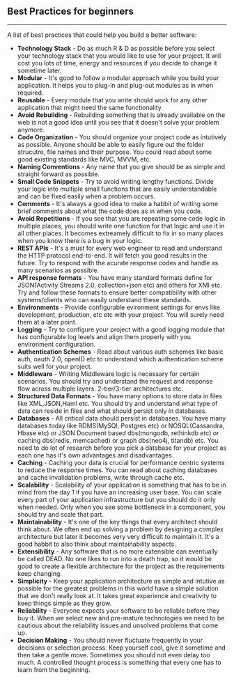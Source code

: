 ## Best Practices for beginners
***

A list of best practices that could help you build a better software:

*   **Technology Stack** - Do as much R & D as possible before you select your technology stack that you would like to use for your project. It will cost you lots of time, energy and resources if you decide to change it sometime later.
*   **Modular** - It's good to follow a modular approach while you build your application. It helps you to plug-in and plug-out modules as in when required.
*   **Reusable** - Every module that you write should work for any other application that might need the same functionality.
*   **Avoid Rebuilding** - Rebuilding something that is already available on the web is not a good idea until you see that it doesn't solve your problem anymore.
*   **Code Organization** - You should organize your project code as intutively as possible. Anyone should be able to easily figure out the folder strucutre, file names and their purpose. You could read about some good existing standards like MVC, MVVM, etc.
*   **Naming Conventions** - Any name that you give should be as simple and straight forward as possible.
*   **Small Code Snippets** - Try to avoid writing lengthy functions. Divide your logic into multiple small functions that are easily understandable and can be fixed easily when a problem occurs.
*   **Comments** - It's always a good idea to make a habbit of writing some brief comments about what the code does as in when you code.
*   **Avoid Repetitions** - If you see that you are repeating some code logic in multiple places, you should write one function for that logic and use it in all other places. It becomes extreamely difficult to fix in so many places when you know there is a bug in your logic.
*   **REST APIs** - It's a must for every web engineer to read and understand the HTTP protocol end-to-end. It will fetch you good results in the future. Try to respond with the acurate response codes and handle as many scenarios as possible.
*   **API response formats** - You have many standard formats define for JSON(Activity Streams 2.0, collection+json etc) and others for XMl etc. Try and follow these formats to ensure better compatibility with other systems/clients who can easily understand these standards.
*   **Environments** - Provide configurable evironment settings for envs like development, production, etc etc with your project. You will surely need them at a later point.
*   **Logging** - Try to configure your project with a good logging module that has configurable log levels and align them properly with you environment configuration.
*   **Authentication Schemes** - Read about various auth schemes like basic auth, oauth 2.0, openID etc to understand which authentication scheme suits well for your project.
*   **Middleware** - Writing Middleware logic is necessary for certain scenarios. You should try and understand the request and response flow across multiple layers. 2-tier/3-tier architectures etc.
*   **Structured Data Formats** - You have many options to store data in files like XML,JSON,Haml etc. You should try and understand what type of data can reside in files and what should persist only in databases.
*   **Databases** - All critical data should persist in databases. You have many databases today like RDMS(MySQl, Postgres etc) or NOSQL(Cassandra, Hbase etc) or JSON Document based dbs(mongodb, rethinkdb etc) or caching dbs(redis, memcached) or graph dbs(neo4j, titandb) etc. You need to do lot of research before you pick a database for your project as each one has it's own advantages and disadvantages.
*   **Caching** - Caching your data is crucial for performance centric systems to reduce the response times. You can read about caching databases and cache invalidation problems, write through cache etc.
*   **Scalability** - Scalability of your application is something that has to be in mind from the day 1 if you have an increasing user base. You can scale every part of your application infrastructure but you should do it only when needed. Only when you see some bottleneck in a component, you should try and scale that part.
*   **Maintainability** - It's one of the key things that every architect should think about. We often end up solving a problem by designing a complex architecture but later it becomes very very difficult to maintain it. It's a good habbit to also think about maintainability aspects.
*   **Extensibility** - Any software that is no more extensible can eventually be called DEAD. No one likes to run into a death trap, so it would be good to create a flexible architecture for the project as the requirements keep changing.
*   **Simplicity** - Keep your application architecture as simple and intutive as possible for the greatest problems in this world have a simple solution that we don't really look at. It takes great experience and creativity to keep things simple as they grow.
*   **Reliability** - Everyone expects your software to be reliable before they buy it. When we select new and pre-mature technologies we need to be cautious about the reliability issues and unsolved problems that come up.
*   **Decision Making** - You should never fluctuate frequently in your decisions or selection process. Keep yourself cool, give it sometime and then take a gentle move. Sometimes you should not even delay too much. A controlled thought process is something that every one has to learn from the beginning.